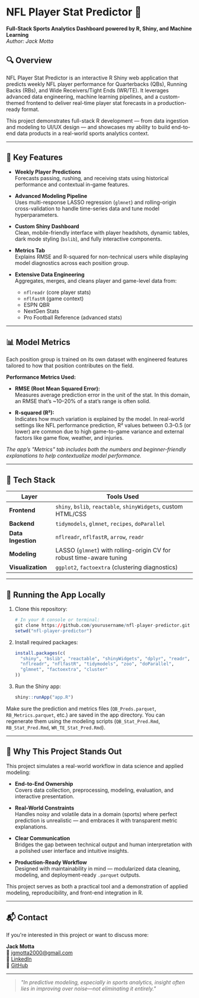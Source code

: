 # NFL Player Stat Predictor 🏈  
**Full-Stack Sports Analytics Dashboard powered by R, Shiny, and Machine Learning**  
_Author: Jack Motta_

## 🔍 Overview

NFL Player Stat Predictor is an interactive R Shiny web application that predicts weekly NFL player performance for Quarterbacks (QBs), Running Backs (RBs), and Wide Receivers/Tight Ends (WR/TE). It leverages advanced data engineering, machine learning pipelines, and a custom-themed frontend to deliver real-time player stat forecasts in a production-ready format.

This project demonstrates full-stack R development — from data ingestion and modeling to UI/UX design — and showcases my ability to build end-to-end data products in a real-world sports analytics context.

---

## 🎯 Key Features

- **Weekly Player Predictions**  
  Forecasts passing, rushing, and receiving stats using historical performance and contextual in-game features.

- **Advanced Modeling Pipeline**  
  Uses multi-response LASSO regression (`glmnet`) and rolling-origin cross-validation to handle time-series data and tune model hyperparameters.

- **Custom Shiny Dashboard**  
  Clean, mobile-friendly interface with player headshots, dynamic tables, dark mode styling (`bslib`), and fully interactive components.

- **Metrics Tab**  
  Explains RMSE and R-squared for non-technical users while displaying model diagnostics across each position group.

- **Extensive Data Engineering**  
  Aggregates, merges, and cleans player and game-level data from:
  - `nflreadr` (core player stats)
  - `nflfastR` (game context)
  - ESPN QBR
  - NextGen Stats
  - Pro Football Reference (advanced stats)

---

## 📊 Model Metrics

Each position group is trained on its own dataset with engineered features tailored to how that position contributes on the field.

**Performance Metrics Used:**

- **RMSE (Root Mean Squared Error):**  
  Measures average prediction error in the unit of the stat. In this domain, an RMSE that’s ~10–20% of a stat’s range is often solid.

- **R-squared (R²):**  
  Indicates how much variation is explained by the model. In real-world settings like NFL performance prediction, R² values between 0.3–0.5 (or lower) are common due to high game-to-game variance and external factors like game flow, weather, and injuries.

_The app’s "Metrics" tab includes both the numbers and beginner-friendly explanations to help contextualize model performance._

---

## 🧰 Tech Stack

| Layer              | Tools Used                                                                 |
|-------------------|------------------------------------------------------------------------------|
| **Frontend**       | `shiny`, `bslib`, `reactable`, `shinyWidgets`, custom HTML/CSS              |
| **Backend**        | `tidymodels`, `glmnet`, `recipes`, `doParallel`                             |
| **Data Ingestion** | `nflreadr`, `nflfastR`, `arrow`, `readr`                                    |
| **Modeling**       | LASSO (`glmnet`) with rolling-origin CV for robust time-aware tuning        |
| **Visualization**  | `ggplot2`, `factoextra` (clustering diagnostics)                            |

---

## 🚀 Running the App Locally

1. Clone this repository:

    ```r
    # In your R console or terminal:
    git clone https://github.com/yourusername/nfl-player-predictor.git
    setwd("nfl-player-predictor")
    ```

2. Install required packages:

    ```r
    install.packages(c(
      "shiny", "bslib", "reactable", "shinyWidgets", "dplyr", "readr", "arrow",
      "nflreadr", "nflfastR", "tidymodels", "zoo", "doParallel", 
      "glmnet", "factoextra", "cluster"
    ))
    ```

3. Run the Shiny app:

    ```r
    shiny::runApp("app.R")
    ```

Make sure the prediction and metrics files (`QB_Preds.parquet`, `RB_Metrics.parquet`, etc.) are saved in the app directory. You can regenerate them using the modeling scripts (`QB_Stat_Pred.Rmd`, `RB_Stat_Pred.Rmd`, `WR_TE_Stat_Pred.Rmd`).

---

## 💼 Why This Project Stands Out

This project simulates a real-world workflow in data science and applied modeling:

- **End-to-End Ownership**  
  Covers data collection, preprocessing, modeling, evaluation, and interactive presentation.

- **Real-World Constraints**  
  Handles noisy and volatile data in a domain (sports) where perfect prediction is unrealistic — and embraces it with transparent metric explanations.

- **Clear Communication**  
  Bridges the gap between technical output and human interpretation with a polished user interface and intuitive insights.

- **Production-Ready Workflow**  
  Designed with maintainability in mind — modularized data cleaning, modeling, and deployment-ready `.parquet` outputs.

This project serves as both a practical tool and a demonstration of applied modeling, reproducibility, and front-end integration in R.

---

## 📬 Contact

If you're interested in this project or want to discuss more:

**Jack Motta**  
📧 jgmotta2000@gmail.com  
🔗 [LinkedIn](https://www.linkedin.com/in/jack-motta-3210a3241)  
🐙 [GitHub](https://github.com/jgmotta731)

---

> _"In predictive modeling, especially in sports analytics, insight often lies in improving over noise—not eliminating it entirely."_  
